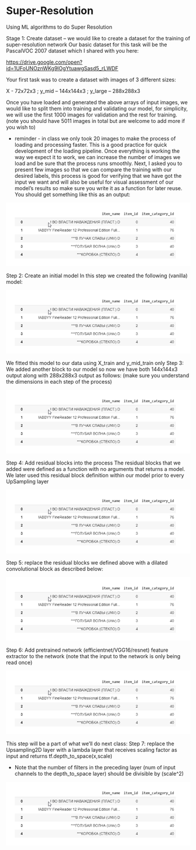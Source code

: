 # Super-Resolution
Using ML algorithms to do Super Resolution 

Stage 1:
Create dataset – we would like to create a dataset for the training of super-resolution network
Our basic dataset for this task will be the PascalVOC 2007 dataset which I shared with you here:

https://drive.google.com/open?id=1UFoUNOznWKg9lOgYtuawgSasd5_rLWDF 

Your first task was to create a dataset with images of 3 different sizes:

X - 72x72x3 ; y_mid – 144x144x3 ; y_large – 288x288x3

Once you have loaded and generated the above arrays of input images, we would like to split them into training and validating our model, for simplicity, we will use the first 1000 images for validation and the rest for training. (note you should have 5011 images in total but are welcome to add more if you wish to)
* reminder - in class we only took 20 images to make the process of loading and processing faster. This is a good practice for quick development of the loading pipeline. Once everything is working the way we expect it to work, we can increase the number of images we load and be sure that the process runs smoothly.
Next, I asked you to present few images so that we can compare the training with our desired labels, this process is good for verifying that we have got the input we want and will also be useful for visual assessment of our model’s results so make sure you write it as a function for later reuse.
You should get something like this as an output:

![](https://github.com/idanovadia/Predict-Future-Sales---Kaggle-Competition/blob/master/photos/3.png)

Step 2:
Create an initial model
In this step we created the following (vanilla) model:

![](https://github.com/idanovadia/Predict-Future-Sales---Kaggle-Competition/blob/master/photos/3.png)


We fitted this model to our data using X_train and y_mid_train only
Step 3:
We added another block to our model so now we have both 144x144x3 output along with 288x288x3 output as follows:
(make sure you understand the dimensions in each step of the process)

![](https://github.com/idanovadia/Predict-Future-Sales---Kaggle-Competition/blob/master/photos/3.png)

Step 4:
Add residual blocks into the process
The residual blocks that we added were defined as a function with no arguments that returns a model.
We later used this residual block definition within our model prior to every UpSampling layer

![](https://github.com/idanovadia/Predict-Future-Sales---Kaggle-Competition/blob/master/photos/3.png)

Step 5:
replace the residual blocks we defined above with a dilated convolutional block as described below:

![](https://github.com/idanovadia/Predict-Future-Sales---Kaggle-Competition/blob/master/photos/3.png)

Step 6:
Add pretrained network (efficientnet/VGG16/resnet) feature extractor to the network (note that the input to the network is only being read once)

![](https://github.com/idanovadia/Predict-Future-Sales---Kaggle-Competition/blob/master/photos/3.png)

This step will be a part of what we’ll do next class:
Step 7: replace the Upsampling2D layer with a lambda layer that receives scaling factor as input and returns tf.depth_to_space(x,scale)
* Note that the number of filters in the preceding layer (num of input channels to the depth_to_space layer) should be divisible by (scale^2)

![](https://github.com/idanovadia/Predict-Future-Sales---Kaggle-Competition/blob/master/photos/3.png)

